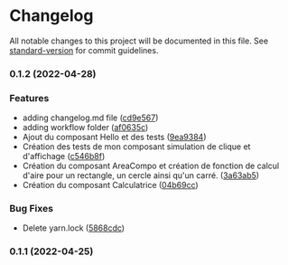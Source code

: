 # Changelog

All notable changes to this project will be documented in this file. See [standard-version](https://github.com/conventional-changelog/standard-version) for commit guidelines.

### 0.1.2 (2022-04-28)


### Features

* adding changelog.md file ([cd9e567](https://github.com/Paulopes29/AWS/commit/cd9e567fb55fa48b01dfd59d98c401b82a95a558))
* adding workflow folder ([af0635c](https://github.com/Paulopes29/AWS/commit/af0635c8c43b1d80c77247bef9a878424416f630))
* Ajout du composant Hello et des tests ([9ea9384](https://github.com/Paulopes29/AWS/commit/9ea9384e20d6b8b2ef0bf3cc9851fd3b045acca2))
* Création des tests de mon composant simulation de clique et d'affichage ([c546b8f](https://github.com/Paulopes29/AWS/commit/c546b8fe6bf28eebbf205d69806077dfb985653d))
* Création du composant AreaCompo et création de fonction de calcul d'aire pour un rectangle, un cercle ainsi qu'un carré. ([3a63ab5](https://github.com/Paulopes29/AWS/commit/3a63ab52857429cdaf169a8b1f7885da07f79157))
* Création du composant Calculatrice ([04b69cc](https://github.com/Paulopes29/AWS/commit/04b69cc947be5db2ab7aa554a62430367e1c9ba9))


### Bug Fixes

* Delete yarn.lock ([5868cdc](https://github.com/Paulopes29/AWS/commit/5868cdc2d634f012aa774604c8f3aba0796b4139))

### 0.1.1 (2022-04-25)
